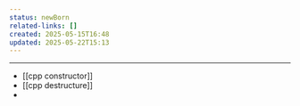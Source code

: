 ```yaml
---
status: newBorn
related-links: []
created: 2025-05-15T16:48
updated: 2025-05-22T15:13
---
```

---





- [[cpp constructor]]
- [[cpp destructure]]
- 

